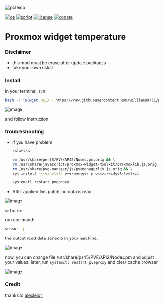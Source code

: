 ![pctemp](https://github.com/user-attachments/assets/1cbd2b84-271e-4ddd-b3f8-29809f50c7ae)

[![os](https://img.shields.io/badge/os-proxmox-black_red)](https://www.linux.org/)
[![script](https://img.shields.io/badge/script-bash-orange)](https://www.gnu.org/software/bash/)
[![license](https://img.shields.io/badge/license-Apache--2.0-yellowgreen)](https://apache.org/licenses/LICENSE-2.0)
[![donate](https://img.shields.io/badge/donate-wango-blue)](https://www.wango.org/donate.aspx)

# Proxmox widget temperature

### Disclaimer
- this mod must be erase after update packages
- take your own risks!


### Install

in your terminal, run:

```bash
bash -c "$(wget -qLO - https://raw.githubusercontent.com/william89731/proxmox-widget-temperature/refs/heads/main/widget.sh)"
```


![image](https://github.com/user-attachments/assets/4421b2c3-b5d3-493c-92bc-d5cda59b0cb7)

and follow instruction

### troubleshooting

- if you have problem

  ```solution:```

  
  ```bash
  rm /usr/share/perl5/PVE/API2/Nodes.pm.orig && \
  rm /usr/share/javascript/proxmox-widget-toolkit/proxmoxlib.js.orig && \
  rm /usr/share/pve-manager/js/pvemanagerlib.js.orig && \
  apt install --reinstall pve-manager proxmox-widget-toolkit
  ```
  

  ```bash
  systemctl restart pveproxy
  ```

- After applied this patch, no data is read

![image](https://github.com/user-attachments/assets/926af351-4365-45dc-8b9d-ae243bda0e29)

  ```solution```:

  run command:

  ```bash
  sensor -j
  ```
  the output read data sensors in your machine.

  ![image](https://github.com/user-attachments/assets/99b29a4f-4540-46d4-80ee-8bb57ccaa6e4)


  now, you can change file /usr/share/perl5/PVE/API2/Nodes.pm and adjust your values. later, run ```systemctl restart pveproxy``` and clear cache browser

![image](https://github.com/user-attachments/assets/9b65774d-7b5b-4775-a963-3aa5ae177f09)

  


### Credit

thanks to [alexleigh](https://github.com/alexleigh)
